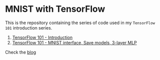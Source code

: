 # MNIST with TensorFlow

This is the repository containing the series of code used in my `TensorFlow 101` introduction series.

1. [TensorFlow 101 - Introduction](mnist_mlp.md)
2. [TensorFlow 101 - MNIST interface, Save models, 3-layer MLP](mnist_mlp_3_layer.md)

Check the [blog](http://carlostorres.mx)
